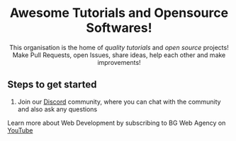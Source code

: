 <div align="center">
    <h1>Awesome Tutorials and Opensource Softwares!</h1>
    <p> This organisation is the home of <i>quality tutorials</i> and <i> open source</i> projects! Make Pull Requests, open Issues, share ideas, help each other and make improvements!</p>
</div>
<h2>Steps to get started</h2>
<ol>
    <li> Join our <a href="https://discord.gg/62VR3MMCVm">Discord</a> community, where you can chat with the community and also ask any questions</li>
</ol>

<p>Learn more about Web Development by subscribing to BG Web Agency on <a href="https://www.youtube.com/@bgwebagency">YouTube</a></p>
</p>
